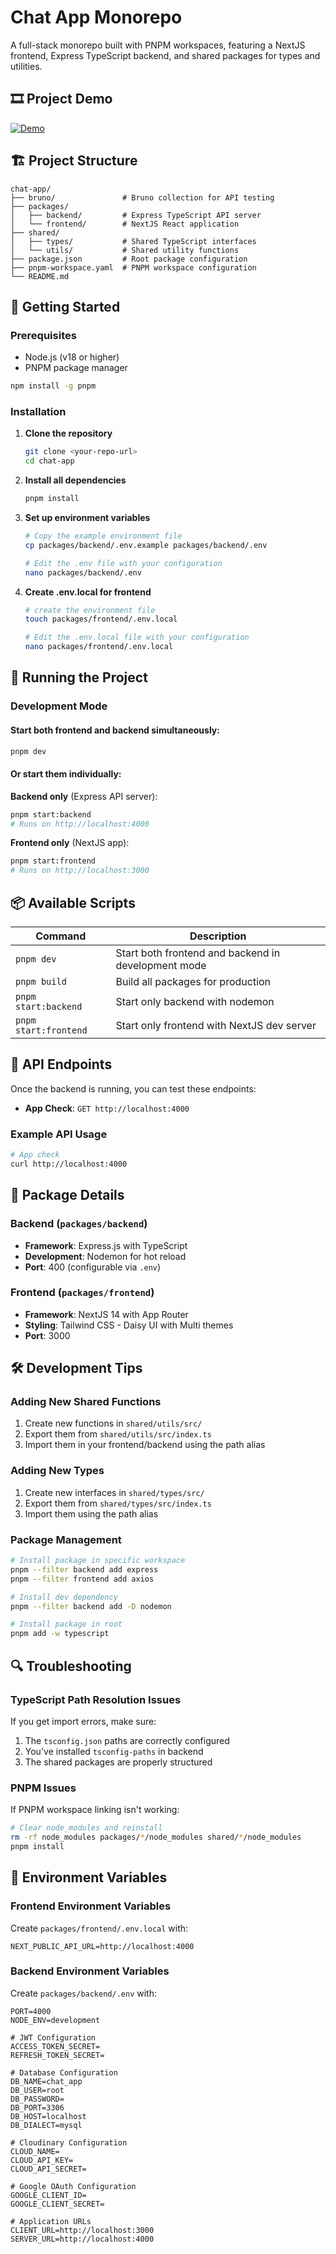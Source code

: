 # Chat App Monorepo

A full-stack monorepo built with PNPM workspaces, featuring a NextJS frontend, Express TypeScript backend, and shared packages for types and utilities.

## 🎞️ Project Demo
[![Demo](https://res.cloudinary.com/dgkh88cux/image/upload/v1759021346/ChatApp/demo/demo.png)](https://res.cloudinary.com/dgkh88cux/video/upload/v1759021519/ChatApp/demo/demo_iilsaz.mp4)

## 🏗️ Project Structure

```
chat-app/
├── bruno/               # Bruno collection for API testing
├── packages/
│   ├── backend/         # Express TypeScript API server
│   └── frontend/        # NextJS React application
├── shared/
│   ├── types/           # Shared TypeScript interfaces
│   └── utils/           # Shared utility functions
├── package.json         # Root package configuration
├── pnpm-workspace.yaml  # PNPM workspace configuration
└── README.md
```

## 🚀 Getting Started

### Prerequisites

- Node.js (v18 or higher)
- PNPM package manager

```bash
npm install -g pnpm
```

### Installation

1. **Clone the repository**
   ```bash
   git clone <your-repo-url>
   cd chat-app
   ```

2. **Install all dependencies**
   ```bash
   pnpm install
   ```

3. **Set up environment variables**
   ```bash
   # Copy the example environment file
   cp packages/backend/.env.example packages/backend/.env
   
   # Edit the .env file with your configuration
   nano packages/backend/.env
   ```

4. **Create .env.local for frontend**
   ```bash
   # create the environment file
   touch packages/frontend/.env.local
   
   # Edit the .env.local file with your configuration
   nano packages/frontend/.env.local
   ```

## 🎯 Running the Project

### Development Mode

#### Start both frontend and backend simultaneously:
```bash
pnpm dev
```

#### Or start them individually:

**Backend only** (Express API server):
```bash
pnpm start:backend
# Runs on http://localhost:4000
```

**Frontend only** (NextJS app):
```bash
pnpm start:frontend
# Runs on http://localhost:3000
```

## 📦 Available Scripts

| Command | Description |
|---------|-------------|
| `pnpm dev` | Start both frontend and backend in development mode |
| `pnpm build` | Build all packages for production |
| `pnpm start:backend` | Start only backend with nodemon |
| `pnpm start:frontend` | Start only frontend with NextJS dev server |

## 🔗 API Endpoints

Once the backend is running, you can test these endpoints:

- **App Check**: `GET http://localhost:4000`

### Example API Usage

```bash
# App check
curl http://localhost:4000
```

## 📁 Package Details

### Backend (`packages/backend`)
- **Framework**: Express.js with TypeScript
- **Development**: Nodemon for hot reload
- **Port**: 400 (configurable via `.env`)

### Frontend (`packages/frontend`)
- **Framework**: NextJS 14 with App Router
- **Styling**: Tailwind CSS - Daisy UI with Multi themes
- **Port**: 3000

<!-- ### Shared Packages

#### `shared/types`
Contains shared TypeScript interfaces:
- `User` - User data structure
- `ApiResponse` - Standard API response format
- `PaginatedResponse` - Paginated API responses

#### `shared/utils`
Contains shared utility functions:
- `addNumbers()` - Add two numbers
- `addMultiple()` - Add multiple numbers
- `formatDate()` - Format dates
- `formatCurrency()` - Format currency
- `isValidEmail()` - Email validation
- `isNotEmpty()` - String validation -->


<!-- ## 🔧 Using Shared Packages

Import shared types and utilities using path aliases:

```typescript
// In backend or frontend
import { addNumbers } from '@/shared/utils/add';
import { User } from '@/shared/types/user';
import { formatDate } from '@/shared/utils/format';

// Example usage
const sum = addNumbers(5, 3);
const currentTime = formatDate(new Date());
``` -->

## 🛠️ Development Tips

### Adding New Shared Functions

1. Create new functions in `shared/utils/src/`
2. Export them from `shared/utils/src/index.ts`
3. Import them in your frontend/backend using the path alias

### Adding New Types

1. Create new interfaces in `shared/types/src/`
2. Export them from `shared/types/src/index.ts`
3. Import them using the path alias

### Package Management

```bash
# Install package in specific workspace
pnpm --filter backend add express
pnpm --filter frontend add axios

# Install dev dependency
pnpm --filter backend add -D nodemon

# Install package in root
pnpm add -w typescript
```

## 🔍 Troubleshooting

### TypeScript Path Resolution Issues

If you get import errors, make sure:
1. The `tsconfig.json` paths are correctly configured
2. You've installed `tsconfig-paths` in backend
3. The shared packages are properly structured

### PNPM Issues

If PNPM workspace linking isn't working:
```bash
# Clear node_modules and reinstall
rm -rf node_modules packages/*/node_modules shared/*/node_modules
pnpm install
```

## 📝 Environment Variables


### Frontend Environment Variables

Create `packages/frontend/.env.local` with:

```env
NEXT_PUBLIC_API_URL=http://localhost:4000
```

### Backend Environment Variables

Create `packages/backend/.env` with:

```env
PORT=4000
NODE_ENV=development

# JWT Configuration
ACCESS_TOKEN_SECRET=
REFRESH_TOKEN_SECRET=

# Database Configuration
DB_NAME=chat_app
DB_USER=root
DB_PASSWORD=
DB_PORT=3306
DB_HOST=localhost
DB_DIALECT=mysql

# Cloudinary Configuration
CLOUD_NAME=
CLOUD_API_KEY=
CLOUD_API_SECRET=

# Google OAuth Configuration
GOOGLE_CLIENT_ID=
GOOGLE_CLIENT_SECRET=

# Application URLs
CLIENT_URL=http://localhost:3000
SERVER_URL=http://localhost:4000
```
